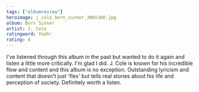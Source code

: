```yaml
---
tags: ["albumreview"]
heroimage: j_cole_born_sinner_300x300.jpg
album: Born Sinner
artist: J. Cole
ratingword: Yeah!
rating: 4
---
```


I've listened through this album in the past but wanted to do it again and
listen a little more critically. I'm glad I did. J. Cole is known for his
incredible flow and content and this album is no exception. Outstanding lyricism
and content that doesn't just 'flex' but tells real stories about his life and
perception of society. Definitely worth a listen.
